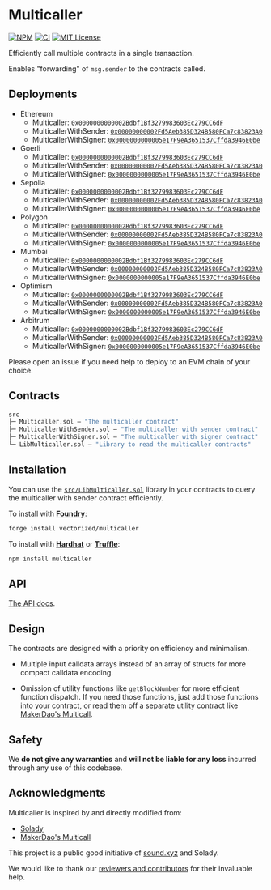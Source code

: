 # Multicaller

[![NPM][npm-shield]][npm-url]
[![CI][ci-shield]][ci-url]
[![MIT License][license-shield]][license-url]

Efficiently call multiple contracts in a single transaction.

Enables "forwarding" of `msg.sender` to the contracts called.

## Deployments

- Ethereum 
  - Multicaller: [`0x0000000000002Bdbf1Bf3279983603Ec279CC6dF`](https://etherscan.io/address/0x0000000000002Bdbf1Bf3279983603Ec279CC6dF)
  - MulticallerWithSender: [`0x00000000002Fd5Aeb385D324B580FCa7c83823A0`](https://etherscan.io/address/0x00000000002Fd5Aeb385D324B580FCa7c83823A0)
  - MulticallerWithSigner: [`0x0000000000005e17F9eA3651537Cffda3946E0be`](https://etherscan.io/address/0x0000000000005e17F9eA3651537Cffda3946E0be)
- Goerli 
  - Multicaller: [`0x0000000000002Bdbf1Bf3279983603Ec279CC6dF`](https://goerli.etherscan.io/address/0x0000000000002Bdbf1Bf3279983603Ec279CC6dF)
  - MulticallerWithSender: [`0x00000000002Fd5Aeb385D324B580FCa7c83823A0`](https://goerli.etherscan.io/address/0x00000000002Fd5Aeb385D324B580FCa7c83823A0)
  - MulticallerWithSigner: [`0x0000000000005e17F9eA3651537Cffda3946E0be`](https://goerli.etherscan.io/address/0x0000000000005e17F9eA3651537Cffda3946E0be)
- Sepolia 
  - Multicaller: [`0x0000000000002Bdbf1Bf3279983603Ec279CC6dF`](https://sepolia.etherscan.io/address/0x0000000000002Bdbf1Bf3279983603Ec279CC6dF)
  - MulticallerWithSender: [`0x00000000002Fd5Aeb385D324B580FCa7c83823A0`](https://sepolia.etherscan.io/address/0x00000000002Fd5Aeb385D324B580FCa7c83823A0)
  - MulticallerWithSigner: [`0x0000000000005e17F9eA3651537Cffda3946E0be`](https://sepolia.etherscan.io/address/0x0000000000005e17F9eA3651537Cffda3946E0be)
- Polygon 
  - Multicaller: [`0x0000000000002Bdbf1Bf3279983603Ec279CC6dF`](https://polygonscan.com/address/0x0000000000002Bdbf1Bf3279983603Ec279CC6dF)
  - MulticallerWithSender: [`0x00000000002Fd5Aeb385D324B580FCa7c83823A0`](https://polygonscan.com/address/0x00000000002Fd5Aeb385D324B580FCa7c83823A0)
  - MulticallerWithSigner: [`0x0000000000005e17F9eA3651537Cffda3946E0be`](https://polygonscan.com/address/0x0000000000005e17F9eA3651537Cffda3946E0be)
- Mumbai 
  - Multicaller: [`0x0000000000002Bdbf1Bf3279983603Ec279CC6dF`](https://mumbai.polygonscan.com/address/0x0000000000002Bdbf1Bf3279983603Ec279CC6dF)
  - MulticallerWithSender: [`0x00000000002Fd5Aeb385D324B580FCa7c83823A0`](https://mumbai.polygonscan.com/address/0x00000000002Fd5Aeb385D324B580FCa7c83823A0)
  - MulticallerWithSigner: [`0x0000000000005e17F9eA3651537Cffda3946E0be`](https://mumbai.polygonscan.com/address/0x0000000000005e17F9eA3651537Cffda3946E0be)
- Optimism 
  - Multicaller: [`0x0000000000002Bdbf1Bf3279983603Ec279CC6dF`](https://optimistic.etherscan.io/address/0x0000000000002Bdbf1Bf3279983603Ec279CC6dF)
  - MulticallerWithSender: [`0x00000000002Fd5Aeb385D324B580FCa7c83823A0`](https://optimistic.etherscan.io/address/0x00000000002Fd5Aeb385D324B580FCa7c83823A0)
  - MulticallerWithSigner: [`0x0000000000005e17F9eA3651537Cffda3946E0be`](https://optimistic.etherscan.io/address/0x0000000000005e17F9eA3651537Cffda3946E0be)
- Arbitrum 
  - Multicaller: [`0x0000000000002Bdbf1Bf3279983603Ec279CC6dF`](https://arbiscan.io/address/0x0000000000002Bdbf1Bf3279983603Ec279CC6dF)
  - MulticallerWithSender: [`0x00000000002Fd5Aeb385D324B580FCa7c83823A0`](https://arbiscan.io/address/0x00000000002Fd5Aeb385D324B580FCa7c83823A0)
  - MulticallerWithSigner: [`0x0000000000005e17F9eA3651537Cffda3946E0be`](https://arbiscan.io/address/0x0000000000005e17F9eA3651537Cffda3946E0be)

Please open an issue if you need help to deploy to an EVM chain of your choice.

## Contracts

```ml
src
├─ Multicaller.sol — "The multicaller contract"
├─ MulticallerWithSender.sol — "The multicaller with sender contract"
├─ MulticallerWithSigner.sol — "The multicaller with signer contract"
└─ LibMulticaller.sol — "Library to read the multicaller contracts"
``` 

## Installation

You can use the [`src/LibMulticaller.sol`](./src/LibMulticaller.sol) library in your contracts to query the multicaller with sender contract efficiently.

To install with [**Foundry**](https://github.com/gakonst/foundry):

```sh
forge install vectorized/multicaller
```

To install with [**Hardhat**](https://github.com/nomiclabs/hardhat) or [**Truffle**](https://github.com/trufflesuite/truffle):

```sh
npm install multicaller
```

## API

[The API docs](API.md).


## Design

The contracts are designed with a priority on efficiency and minimalism. 

- Multiple input calldata arrays instead of an array of structs for more compact calldata encoding.

- Omission of utility functions like `getBlockNumber` for more efficient function dispatch. If you need those functions, just add those functions into your contract, or read them off a separate utility contract like [MakerDao's Multicall](https://github.com/makerdao/multicall).

## Safety

We **do not give any warranties** and **will not be liable for any loss** incurred through any use of this codebase.

## Acknowledgments

Multicaller is inspired by and directly modified from:

- [Solady](https://github.com/vectorized/solady)
- [MakerDao's Multicall](https://github.com/makerdao/multicall)

This project is a public good initiative of [sound.xyz](https://sound.xyz) and Solady.

We would like to thank our [reviewers and contributors](credits.txt) for their invaluable help.

[npm-shield]: https://img.shields.io/npm/v/multicaller.svg
[npm-url]: https://www.npmjs.com/package/multicaller

[ci-shield]: https://img.shields.io/github/actions/workflow/status/vectorized/multicaller/ci.yml?label=build&branch=main
[ci-url]: https://github.com/vectorized/multicaller/actions/workflows/ci.yml

[license-shield]: https://img.shields.io/badge/License-MIT-green.svg
[license-url]: https://github.com/vectorized/multicaller/blob/main/LICENSE.txt
 
